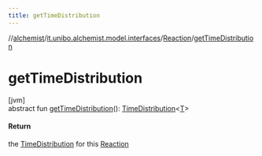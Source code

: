 ```yaml
---
title: getTimeDistribution
---
```

//[alchemist](../../../index.html)/[it.unibo.alchemist.model.interfaces](../index.html)/[Reaction](index.html)/[getTimeDistribution](get-time-distribution.html)



# getTimeDistribution



[jvm]\
abstract fun [getTimeDistribution](get-time-distribution.html)(): [TimeDistribution](../-time-distribution/index.html)<[T](../../it.unibo.alchemist.boundary.interfaces/-output-monitor/index.html)>



#### Return



the [TimeDistribution](../-time-distribution/index.html) for this [Reaction](index.html)




